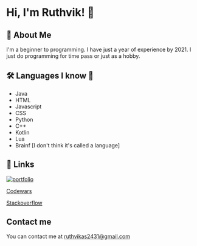 
# Hi, I'm Ruthvik! 👋


## 🚀 About Me
I'm a beginner to programming. I have just a year of experience by 2021. I just do programming for time pass or just as a hobby. 
## 🛠 Languages I know 📜

- Java
- HTML
- Javascript
- CSS
- Python
- C++
- Kotlin
- Lua
- Brainf [I don't think it's called a language]
## 🔗 Links
[![portfolio](https://img.shields.io/badge/my_portfolio-000?style=for-the-badge&logo=ko-fi&logoColor=white)](https://ruthvik-tp-dev.w3spaces.com)

[Codewars](https://www.codewars.com/users/RSKL/badges/large)

[Stackoverflow](https://stackoverflow.com/users/17002772/ruthvik)

## Contact me

You can contact me at ruthvikas2431@gmail.com
